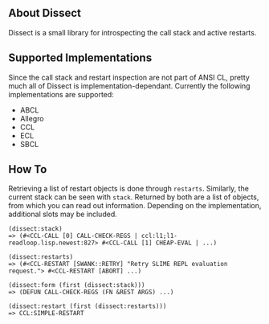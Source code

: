 About Dissect
-------------
Dissect is a small library for introspecting the call stack and active restarts.

Supported Implementations
-------------------------
Since the call stack and restart inspection are not part of ANSI CL, pretty much all of Dissect is implementation-dependant. Currently the following implementations are supported:

* ABCL
* Allegro
* CCL
* ECL
* SBCL

How To
------
Retrieving a list of restart objects is done through `restarts`. Similarly, the current stack can be seen with `stack`. Returned by both are a list of objects, from which you can read out information. Depending on the implementation, additional slots may be included.

    (dissect:stack)
    => (#<CCL-CALL [0] CALL-CHECK-REGS | ccl:l1;l1-readloop.lisp.newest:827> #<CCL-CALL [1] CHEAP-EVAL | ...)
    
    (dissect:restarts)
    => (#<CCL-RESTART [SWANK::RETRY] "Retry SLIME REPL evaluation request."> #<CCL-RESTART [ABORT] ...)
    
    (dissect:form (first (dissect:stack)))
    => (DEFUN CALL-CHECK-REGS (FN &REST ARGS) ...)
    
    (dissect:restart (first (dissect:restarts)))
    => CCL:SIMPLE-RESTART

